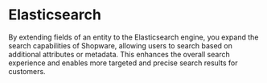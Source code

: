 # Elasticsearch

By extending fields of an entity to the Elasticsearch engine, you expand the search capabilities of Shopware, allowing users to search based on additional attributes or metadata. This enhances the overall search experience and enables more targeted and precise search results for customers.
